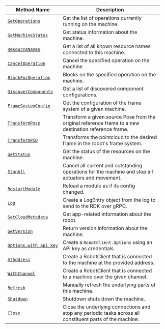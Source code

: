 <!-- prettier-ignore -->
| Method Name | Description |
| ----------- | ----------- |
| [`GetOperations`](/appendix/apis/robot/#getoperations) | Get the list of operations currently running on the machine. |
| [`GetMachineStatus`](/appendix/apis/robot/#getmachinestatus) | Get status information about the machine. |
| [`ResourceNames`](/appendix/apis/robot/#resourcenames) | Get a list of all known resource names connected to this machine. |
| [`CancelOperation`](/appendix/apis/robot/#canceloperation) | Cancel the specified operation on the machine. |
| [`BlockForOperation`](/appendix/apis/robot/#blockforoperation) | Blocks on the specified operation on the machine. |
| [`DiscoverComponents`](/appendix/apis/robot/#discovercomponents) | Get a list of discovered component configurations. |
| [`FrameSystemConfig`](/appendix/apis/robot/#framesystemconfig) | Get the configuration of the frame system of a given machine. |
| [`TransformPose`](/appendix/apis/robot/#transformpose) | Transform a given source Pose from the original reference frame to a new destination reference frame. |
| [`TransformPCD`](/appendix/apis/robot/#transformpcd) | Transforms the pointcloud to the desired frame in the robot's frame system. |
| [`GetStatus`](/appendix/apis/robot/#getstatus) | Get the status of the resources on the machine. |
| [`StopAll`](/appendix/apis/robot/#stopall) | Cancel all current and outstanding operations for the machine and stop all actuators and movement. |
| [`RestartModule`](/appendix/apis/robot/#restartmodule) | Reload a module as if its config changed. |
| [`Log`](/appendix/apis/robot/#log) | Create a LogEntry object from the log to send to the RDK over gRPC. |
| [`GetCloudMetadata`](/appendix/apis/robot/#getcloudmetadata) | Get app-related information about the robot. |
| [`GetVersion`](/appendix/apis/robot/#getversion) | Return version information about the machine. |
| [`Options.with_api_key`](/appendix/apis/robot/#optionswith_api_key) | Create a `RobotClient.Options` using an API key as credentials. |
| [`AtAddress`](/appendix/apis/robot/#ataddress) | Create a RobotClient that is connected to the machine at the provided address. |
| [`WithChannel`](/appendix/apis/robot/#withchannel) | Create a RobotClient that is connected to a machine over the given channel. |
| [`Refresh`](/appendix/apis/robot/#refresh) | Manually refresh the underlying parts of this machine. |
| [`Shutdown`](/appendix/apis/robot/#shutdown) | Shutdown shuts down the machine. | <p class="center-text"><i class="fas fa-check" title="yes"></i></p> |
| [`Close`](/appendix/apis/robot/#close) | Close the underlying connections and stop any periodic tasks across all constituent parts of the machine. |
